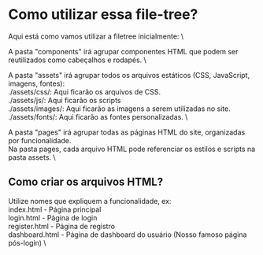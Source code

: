 # Como utilizar essa file-tree?
Aqui está como vamos utilizar a filetree inicialmente: \

A pasta "components" irá agrupar componentes HTML que podem ser reutilizados como cabeçalhos e rodapés. \


A pasta "assets" irá agrupar todos os arquivos estáticos (CSS, JavaScript, imagens, fontes): \
./assets/css/: Aqui ficarão os arquivos de CSS. \
./assets/js/: Aqui ficarão os scripts \
./assets/images/: Aqui ficarão as imagens a serem utilizadas no site. \
./assets/fonts/: Aqui ficarão as fontes personalizadas. \

A pasta "pages" irá agrupar todas as páginas HTML do site, organizadas por funcionalidade. \
Na pasta pages, cada arquivo HTML pode referenciar os estilos e scripts na pasta assets. \

## Como criar os arquivos HTML? 
Utilize nomes que expliquem a funcionalidade, ex: \
index.html - Página principal \
login.html - Página de login \
register.html - Página de registro \
dashboard.html - Página de dashboard do usuário (Nosso famoso página pós-login) \

